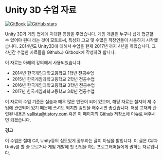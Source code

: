 # Unity 3D 수업 자료

[![GitBook](https://img.shields.io/badge/GitBook-Read_it-green.svg?style=social&maxAge=2592000&logo=data%3Aimage%2Fpng%3Bbase64%2CiVBORw0KGgoAAAANSUhEUgAAAEAAAABACAMAAACdt4HsAAAAmVBMVEUAAABOTk5OTk5OTk5OTk5NTU1NTU1NTU1NTU1OTk5%2Ff39OTk5OTk5NTU1MTExNTU1MTExNTU1OTk5NTU1OTk5QUFBNTU1NTU1NTU1OTk5MTExNTU1LS0tRUVFISEhNTU1NTU1OTk5NTU1NTU1NTU1OTk5OTk5MTExVVVVNTU1NTU1NTU1NTU1OTk5NTU1MTExOTk5OTk5OTk5MEssdAAAAMnRSTlMA4MCgIfiS9KkqAjUa25xC%2FO%2FRtVwFdG1PTNU%2BFBEJuoNnUzGOildIDerky697YjrGNxrtt7cAAAJeSURBVFjD3dZZc6JAFIbho9Ds%2Bw6C%2BzZxS77%2F%2F%2BNGSCgyNoppb6by3nDjeUA5VTb9gqIo2mauKVf0o2JL%2F3DzbLkltDF77CSZTAOV7kIJgz9oI9zkz06TKfWnp9oINxF6UrVozz3zzuluywO84Zj0LXnDTXMA12zSjptHDxgG%2BDSrubsGQAyAuiVaqHgKsPs%2Ft3bQFxuptwDRXt%2BlytjHw9TDdVlWJdGYA9qs5TpAbyPprBvUdAfokMUYNxUnneoGgC5ZYeg6XohoAOCyNHwVmEQCAFG7%2BDI9D1RnZb2digPL5i2%2BTUSB3ANUFVD1fqA0deMRYIzAIiNOPcz6AH1WP11q3AdMYF5fJaDiAVNFk3MfWAJ5fV0AKw6IbSCYOwxY3gVc4FRfFcDigAwIYyLTw%2FguMPXhX4hyhoA4YA40LycEuwtQAiCwAeQ8sPn6XtojgNaoYynxQAQo9YL7ODzaxBDXjn2buP8DSNliBCweARKuST1A89M0hYYgQK4PwHNiEgUMD9d2JAzIqLuIAxHqKiGgmylIGFiibi4MuCqueZYYYFw0NG1IBDCTAp8FUyHAw1dvMgkAXbZMLwFSRa8A7xMicWCkmEP%2FC3bxflRSV%2BsDpA%2BD2qbmeaONC5t1ABe%2FB%2B3wbnNgz5yRRiedB8pzyH5wyAqS8jswjbjpAQDwtEkLuIoveMzr%2Bp%2BBeG%2FJK3ebzp2ZzfBU%2FkFbJ9FuJZf7mP7JkPNEs%2FGgQkpdiwaqMqVAT7aSVfRschLc7NZcpx%2B2chjawolBAlkK%2BxzXSTT9HXjL6YViZVbSaxn06%2FsLmUmIG8j1CgMAAAAASUVORK5CYII%3D)](https://gwangwhimah.gitbooks.io/unity-3d/content/) [![GitHub stars](https://img.shields.io/github/stars/vallista/unity-3d-teaching-material.svg?style=social&label=Star)](https://github.com/Vallista/unity-3d-teaching-material)

Unity 3D가 게임 업계에 지대한 영향을 주었습니다. 게임 개발은 누구나 쉽게 접근할 수 있어야 된다 라는 것이 모토로써, 특성화 고교 및 수많은 직장인들이 사용하기 시작했습니다.
2014년도 Unity3D에 대해서 수업을 현재 2017년 까지 4년을 하였습니다. 그 4년간 수업한 자료들을 Github과 Gitbook에 작성하려 합니다.

이 자료는 아래의 강의에서 사용되었습니다.
- 2014년 한국게임과학고등학교 1학년 전공수업
- 2015년 한국게임과학고등학교 2학년 전공수업
- 2016년 한국게임과학고등학교 3학년 전공수업
- 2017년 한국게임과학고등학교 3학년 전공수업

이 자료의 수업 기준은 실습과 매우 많은 연관이 되어 있으며, 해당 자료는 철저히 제 수업에 관련되어 있기 때문에 쓰셔도 되지만 감안을 해주시면 좋겠습니다.
해당 교재와 관련된 내용은 vallista@tistory.com 혹은 이 페이지의 [Github](https://github.com/Vallista/unity-3d-teaching-material) 저장소에 이슈로 써주시면 되겠습니다.

**경고**

이 수업은 절대 C#, Unity등의 심도있게 공부하는 글이 아님을 밝힙니다. 이 글은 C#과 Unity를 할 줄 모르거나 게임 개발에 첫 진입을 하는 프로그래머들에게 권하는 자료입니다.
